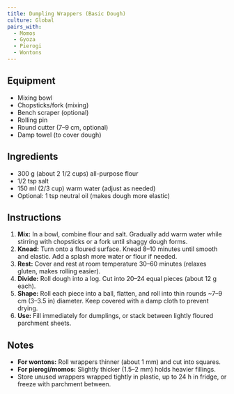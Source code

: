 ```yaml
---
title: Dumpling Wrappers (Basic Dough)
culture: Global
pairs_with:
  - Momos
  - Gyoza
  - Pierogi
  - Wontons
---
```


## Equipment
- Mixing bowl
- Chopsticks/fork (mixing)
- Bench scraper (optional)
- Rolling pin
- Round cutter (7–9 cm, optional)
- Damp towel (to cover dough)

## Ingredients
- 300 g (about 2 1/2 cups) all-purpose flour
- 1/2 tsp salt
- 150 ml (2/3 cup) warm water (adjust as needed)
- Optional: 1 tsp neutral oil (makes dough more elastic)

## Instructions
1. **Mix:** In a bowl, combine flour and salt. Gradually add warm water while stirring with chopsticks or a fork until shaggy dough forms.
2. **Knead:** Turn onto a floured surface. Knead 8–10 minutes until smooth and elastic. Add a splash more water or flour if needed.
3. **Rest:** Cover and rest at room temperature 30–60 minutes (relaxes gluten, makes rolling easier).
4. **Divide:** Roll dough into a log. Cut into 20–24 equal pieces (about 12 g each).
5. **Shape:** Roll each piece into a ball, flatten, and roll into thin rounds ~7–9 cm (3–3.5 in) diameter. Keep covered with a damp cloth to prevent drying.
6. **Use:** Fill immediately for dumplings, or stack between lightly floured parchment sheets.  

## Notes
- **For wontons:** Roll wrappers thinner (about 1 mm) and cut into squares.  
- **For pierogi/momos:** Slightly thicker (1.5–2 mm) holds heavier fillings.  
- Store unused wrappers wrapped tightly in plastic, up to 24 h in fridge, or freeze with parchment between.  
